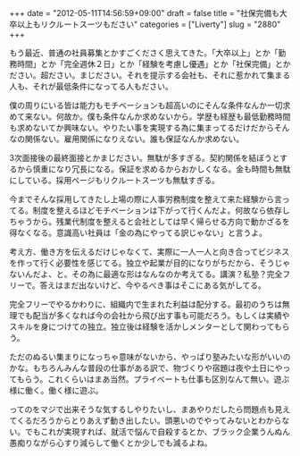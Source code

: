 +++
date = "2012-05-11T14:56:59+09:00"
draft = false
title = "社保完備も大卒以上もリクルートスーツもださい"
categories = ["Liverty"]
slug = "2880"
+++

もう最近、普通の社員募集とかすごくださく思えてきた。「大卒以上」とか「勤務時間」とか「完全週休２日」とか「経験を考慮し優遇」とか「社保完備」とかださい。超ださい。まじださい。それを提示する会社も、それに惹かれて集まる人も、それが最低条件になってる人もださい。

僕の周りにいる皆は能力もモチベーションも超高いのにそんな条件なんか一切求めて来ない。何故か。僕も条件なんか求めないから。学歴も経歴も最低勤務時間も求めないてか興味ない。やりたい事を実現する為に集まってるだけだからそんなの関係ない。雇用関係になりえない。誰も保証なんか求めない。

3次面接後の最終面接とかまじださい。無駄が多すぎる。契約関係を結ぼうとするから慎重になり冗長になる。保証を求めるからおかしくなる。金も時間も無駄にしている。採用ページもリクルートスーツも無駄すぎる。

今までそんな採用してきたし上場の際に人事労務制度を整えて来た経験から言ってる。制度を整えるほどモチベーションは下がって行くんだよ。何故なら依存しちゃうから。残業代制度を整えると会社としては早く帰らせる方向で動かざるを得なくなる。意識高い社員は「金の為にやってる訳じゃない」と言うよ。

考え方、働き方を伝えるだけじゃなくて、実際に一人一人と向き合ってビジネスを作って行く必要性を感じてる。独立や起業が目的になりがちだから、そうじゃないんだよ、と。その為に最適な形はなんなのか考えてる。講演？私塾？完全フリーで。答えはまだ出ないけど、今やるべき事はそこにある気がしてる。

完全フリーでやるかわりに、組織内で生まれた利益は配分する。最初のうちは無理でも配当が多くなれば今の会社から飛び出す事も可能だろう。もしくは実績やスキルを身につけての独立。独立後は経験を活かしメンターとして関わってもらう。

ただのぬるい集まりになっちゃ意味がないから、やっぱり塾みたいな形がいいのかな。もちろんみんな普段の仕事がある訳で、物づくりや宿題は夜や土日にやってもらう。これくらいはまあ当然。プライベートも仕事も区別なんて無い。遊ぶ様に働く。働く様に遊ぶ。

ってのをマジで出来そうな気するしやりたいし、まあやりだしたら問題点も見えてくるだろうからとりあえず動き出したい。頭悪いのでやってみないとわからない。でもこれが実現すれば、就活で悩んで自殺するとか、ブラック企業うんぬん愚痴りながら心すり減らして働くとか少しでも減るよね。
